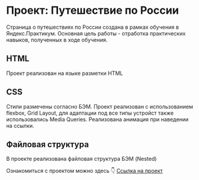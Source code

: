 # Проект: Путешествие по России

Страница о путешествиях по России создана в рамках обучения в Яндекс.Практикум.
Основная цель работы - отработка практических навыков, полученных в ходе обучения. 


## HTML

Проект реализован на языке разметки HTML

## CSS

Стили размечены согласно БЭМ. Проект реализован с использованием flexbox, Grid Layout, 
для адаптации под все типы устройст также использовались Media Queries. Реализована анимация при наведении на ссылки.


## Файловая структура

В проекте реализована файловая структура БЭМ (Nested)

Ознакомиться с проектом можно здесь 👇
[Ссылка на проект ](https://ryabtseva-katerina.github.io/russian-travel/index.html)
